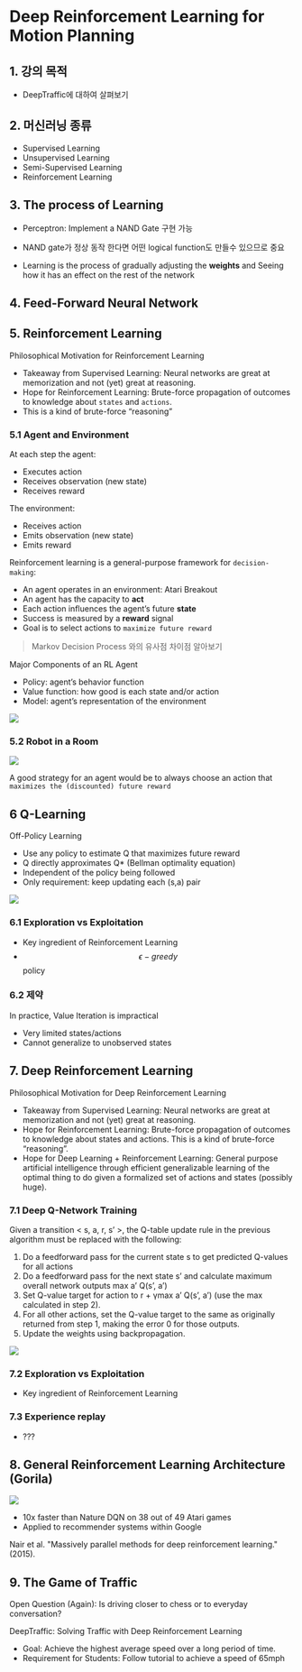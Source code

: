 # Deep Reinforcement Learning for Motion Planning

## 1. 강의 목적 
* DeepTraffic에 대하여 살펴보기

## 2. 머신러닝 종류 
* Supervised Learning
* Unsupervised Learning
* Semi-Supervised Learning
* Reinforcement Learning

## 3. The process of Learning
* Perceptron: Implement a NAND Gate 구현 가능 
 * NAND gate가 정상 동작 한다면 어떤 logical function도 만들수 있으므로 중요 

* Learning is the process of gradually adjusting the __weights__ and Seeing how it has an effect on the rest of the network

## 4. Feed-Forward Neural Network

## 5. Reinforcement Learning
Philosophical Motivation for Reinforcement Learning
* Takeaway from Supervised Learning: Neural networks are great at memorization and not (yet)
great at reasoning.
* Hope for Reinforcement Learning: Brute-force propagation of outcomes to knowledge about `states` and `actions`. 
 * This is a kind of brute-force “reasoning”

### 5.1 Agent and Environment
At each step the agent:
* Executes action
* Receives observation (new state)
* Receives reward

The environment:
- Receives action
- Emits observation (new state)
- Emits reward

Reinforcement learning is a general-purpose framework for `decision-making`:
- An agent operates in an environment: Atari Breakout
- An agent has the capacity to __act__
- Each action influences the agent’s future __state__
- Success is measured by a __reward__ signal
- Goal is to select actions to `maximize future reward`

> Markov Decision Process 와의 유사점 차이점 알아보기 

Major Components of an RL Agent
- Policy: agent’s behavior function
- Value function: how good is each state and/or action
- Model: agent’s representation of the environment

![](/assets/14-09-36.png)

### 5.2 Robot in a Room 
![](/assets/14-14-10.png)


A good strategy for an agent would be to always choose an action that `maximizes the (discounted) future reward`

## 6 Q-Learning 
Off-Policy Learning 
- Use any policy to estimate Q that maximizes future reward
- Q directly approximates Q* (Bellman optimality equation)
- Independent of the policy being followed
- Only requirement: keep updating each (s,a) pair

![](/assets/14-21-12.png)

### 6.1 Exploration vs Exploitation
* Key ingredient of Reinforcement Learning
* $$ \epsilon -greedy$$ policy

### 6.2 제약 
In practice, Value Iteration is impractical
- Very limited states/actions
- Cannot generalize to unobserved states



## 7. Deep Reinforcement Learning 
Philosophical Motivation for Deep Reinforcement Learning
- Takeaway from Supervised Learning: Neural networks are great at memorization and not (yet) great at reasoning.
- Hope for Reinforcement Learning: Brute-force propagation of outcomes to knowledge about
states and actions. This is a kind of brute-force “reasoning”.
- Hope for Deep Learning + Reinforcement Learning: General purpose artificial intelligence through efficient generalizable learning of the optimal thing to do given a formalized set of actions and states (possibly huge).

### 7.1 Deep Q-Network Training
Given a transition < s, a, r, s’ >, the Q-table update rule in the previous algorithm must be replaced with the
following:
1. Do a feedforward pass for the current state s to get predicted Q-values for all actions
2. Do a feedforward pass for the next state s’ and calculate maximum overall network outputs max a’ Q(s’, a’)
3. Set Q-value target for action to r + γmax a’ Q(s’, a’) (use the max calculated in step 2).
4. For all other actions, set the Q-value target to the same as originally returned from step 1, making the error 0 for those outputs.
5. Update the weights using backpropagation.

![](/assets/14-53-40.png)

### 7.2 Exploration vs Exploitation
- Key ingredient of Reinforcement Learning

### 7.3 Experience replay
- ??? 

## 8. General Reinforcement Learning Architecture (Gorila)
![](/assets/GO.png)
- 10x faster than Nature DQN on 38 out of 49 Atari games
- Applied to recommender systems within Google

Nair et al. "Massively parallel methods for deep reinforcement learning." (2015).

## 9. The Game of Traffic
Open Question (Again): Is driving closer to chess or to everyday conversation?

DeepTraffic: Solving Traffic with Deep Reinforcement Learning
- Goal: Achieve the highest average speed over a long period of time.
- Requirement for Students: Follow tutorial to achieve a speed of 65mph